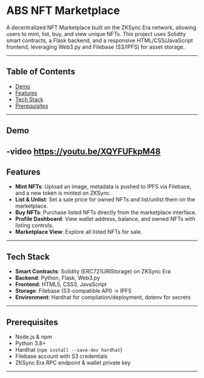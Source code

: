 
# ABS NFT Marketplace

A decentralized NFT Marketplace built on the ZKSync Era network, allowing users to mint, list, buy, and view unique NFTs. This project uses Solidity smart contracts, a Flask backend, and a responsive HTML/CSS/JavaScript frontend, leveraging Web3.py and Filebase (S3/IPFS) for asset storage.

---

## Table of Contents

- [Demo](#demo)
- [Features](#features)
- [Tech Stack](#tech-stack)
- [Prerequisites](#prerequisites)

---

## Demo
-video https://youtu.be/XQYFUFkpM48
---

## Features

- **Mint NFTs**: Upload an image, metadata is pushed to IPFS via Filebase, and a new token is minted on ZKSync.
- **List & Unlist**: Set a sale price for owned NFTs and list/unlist them on the marketplace.
- **Buy NFTs**: Purchase listed NFTs directly from the marketplace interface.
- **Profile Dashboard**: View wallet address, balance, and owned NFTs with listing controls.
- **Marketplace View**: Explore all listed NFTs for sale.

---

## Tech Stack

- **Smart Contracts**: Solidity (ERC721URIStorage) on ZKSync Era
- **Backend**: Python, Flask, Web3.py
- **Frontend**: HTML5, CSS3, JavaScript
- **Storage**: Filebase (S3-compatible API) → IPFS
- **Environment**: Hardhat for compilation/deployment, dotenv for secrets

---

## Prerequisites

- Node.js & npm
- Python 3.8+
- Hardhat (`npm install --save-dev hardhat`)
- Filebase account with S3 credentials
- ZKSync Era RPC endpoint & wallet private key

---


